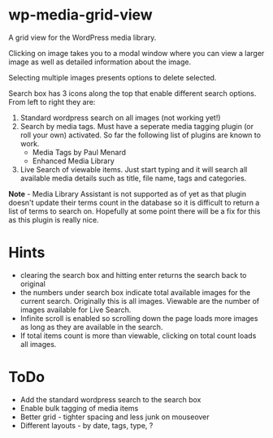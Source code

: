 wp-media-grid-view
==================

A grid view for the WordPress media library.

Clicking on image takes you to a modal window where you can view a larger image as well as detailed information about the image.

Selecting multiple images presents options to delete selected.  

Search box has 3 icons along the top that enable different search options.  From left to right they are:

1. Standard wordpress search on all images (not working yet!)
2. Search by media tags.  Must have a seperate media tagging plugin (or roll your own) activated.  So far the following list of plugins are known to work.
    - Media Tags by Paul Menard
    - Enhanced Media Library
3. Live Search of viewable items.  Just start typing and it will search all available media details such as title, file name, tags and categories.

**Note** - Media Library Assistant is not supported as of yet as that plugin doesn't update their terms count in the database so it is difficult to return a list of terms to search on.  Hopefully at some point there will be a fix for this as this plugin is really nice.

**Hints**
==================

- clearing the search box and hitting enter returns the search back to original
- the numbers under search box indicate total available images for the current search.  Originally this is all images. Viewable are the number of images available for Live Search.
- Infinite scroll is enabled so scrolling down the page loads more images as long as they are available in the search.
- If total items count is more than viewable, clicking on total count loads all images.

**ToDo**
==================

*  Add the standard wordpress search to the search box
*  Enable bulk tagging of media items
*  Better grid - tighter spacing and less junk on mouseover
*  Different layouts - by date, tags, type, ?
